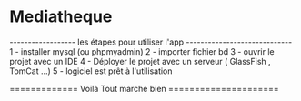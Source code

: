 # Mediatheque
------------------  les  étapes pour utiliser l'app -----------------------------
1 -  installer mysql (ou phpmyadmin)
2 -  importer fichier bd
3 -  ouvrir le projet avec un IDE
4 -  Déployer le projet avec un serveur ( GlassFish , TomCat ...)
5 -  logiciel est prêt à l'utilisation 

============= Voilà  Tout marche bien =====================

